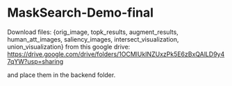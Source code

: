 # MaskSearch-Demo-final

Download files: {orig_image, topk_results, augment_results, human_att_images, saliency_images, intersect_visualization, union_visualization} from this google drive: https://drive.google.com/drive/folders/1OCMlUkINZUxzPk5E6zBxQAlLD9y47qYW?usp=sharing

and place them in the backend folder.
